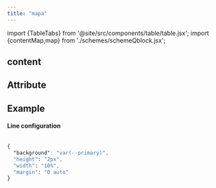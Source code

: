 ```yaml
---
title: "mapa"
---
```


import {TableTabs} from '@site/src/components/table/table.jsx';
import {contentMap,map} from './schemes/schemeQblock.jsx';

## content
<TableTabs tabsContent={contentMap} />

## Attribute
<TableTabs tabsContent={} />

## Example
#### Line configuration
```CSS

{
  "background": "var(--primary)",
  "height": "2px",
  "width": "10%",
  "margin": "0 auto"
}

```